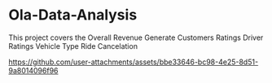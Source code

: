 # Ola-Data-Analysis
This project covers the 
Overall Revenue Generate
Customers Ratings
Driver Ratings
Vehicle Type 
Ride Cancelation

https://github.com/user-attachments/assets/bbe33646-bc98-4e25-8d51-9a8014096f96

